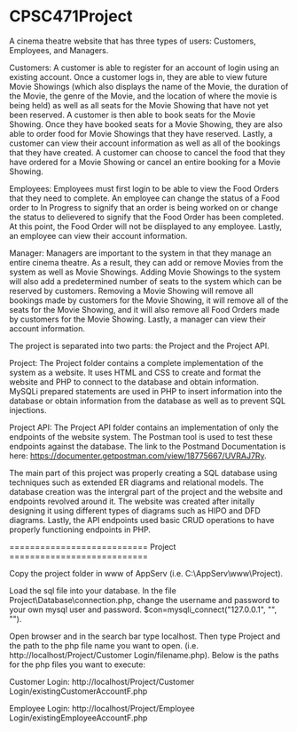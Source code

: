 # CPSC471Project

A cinema theatre website that has three types of users: Customers, Employees, and Managers. 

Customers: A customer is able to register for an account of login using an existing account. Once a customer logs in, they are able to view future Movie Showings (which also displays the name of the Movie, the duration of the Movie, the genre of the Movie, and the location of where the movie is being held) as well as all seats for the Movie Showing that have not yet been reserved. A customer is then able to book seats for the Movie Showing. Once they have booked seats for a Movie Showing, they are also able to order food for Movie Showings that they have reserved. Lastly, a customer can view their account information as well as all of the bookings that they have created. A customer can choose to cancel the food that they have ordered for a Movie Showing or cancel an entire booking for a Movie Showing.

Employees: Employees must first login to be able to view the Food Orders that they need to complete. An employee can change the status of a Food order to In Progress to signify that an order is being worked on or change the status to delievered to signify that the Food Order has been completed. At this point, the Food Order will not be diisplayed to any employee. Lastly, an employee can view their account information.

Manager: Managers are important to the system in that they manage an entire cinema theatre. As a result, they can add or remove Movies from the system as well as Movie Showings. Adding Movie Showings to the system will also add a predetermined number of seats to the system which can be reserved by customers. Removing a Movie Showing will remove all bookings made by customers for the Movie Showing, it will remove all of the seats for the Movie Showing, and it will also remove all Food Orders made by customers for the Movie Showing. Lastly, a manager can view their account information.

The project is separated into two parts: the Project and the Project API. 

Project: The Project folder contains a complete implementation of the system as a website. It uses HTML and CSS to create and format the website and PHP to connect to the database and obtain information. MySQLi prepared statements are used in PHP to insert information into the database or obtain information from the database as well as to prevent SQL injections.

Project API: The Project API folder contains an implementation of only the endpoints of the website system. The Postman tool is used to test these endpoints against the database. The link to the Postmand Documentation is here: https://documenter.getpostman.com/view/18775667/UVRAJ7Ry.

The main part of this project was properly creating a SQL database using techniques such as extended ER diagrams and relational models. The database creation was the intergral part of the project and the website and endpoints revolved around it. The website was created after initally designing it using different types of diagrams such as HIPO and DFD diagrams. Lastly, the API endpoints used basic CRUD operations to have properly functioning endpoints in PHP. 

=========================== Project ===========================

Copy the project folder in www of AppServ (i.e. C:\AppServ\www\Project).

Load the sql file into your database. In the file Project\Database\connection.php,
change the username and password to your own mysql user and password.
$con=mysqli_connect("127.0.0.1", "<username here>", "<password here>").

Open browser and in the search bar type localhost.
Then type Project and the path to the php file name you want to open. (i.e. http://localhost/Project/Customer Login/filename.php).
Below is the paths for the php files you want to execute:

Customer Login: http://localhost/Project/Customer Login/existingCustomerAccountF.php

Employee Login: http://localhost/Project/Employee Login/existingEmployeeAccountF.php
